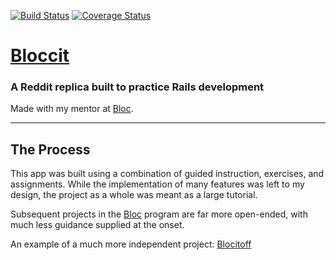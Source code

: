 [![Build Status](https://travis-ci.org/npauzenga/Bloccit.svg)][travis]
[![Coverage Status](https://coveralls.io/repos/npauzenga/Bloccit/badge.svg?branch=master&service=github)][coveralls]

[travis]: https://travis-ci.org/npauzenga/Bloccit
[coveralls]: https://coveralls.io/github/npauzenga/Bloccit?branch=master

# [Bloccit](https://nate-bloccit.herokuapp.com/)
### A Reddit replica built to practice Rails development
Made with my mentor at [Bloc](http://bloc.io).

---
## The Process

This app was built using a combination of guided instruction, exercises, and assignments. While the implementation of many features was left to my design, the project as a whole was meant as a large tutorial.

Subsequent projects in the [Bloc](http://bloc.io) program are far more open-ended, with much less guidance supplied at the onset.

An example of a much more independent project: [Blocitoff](https://github.com/npauzenga/Blocitoff)
